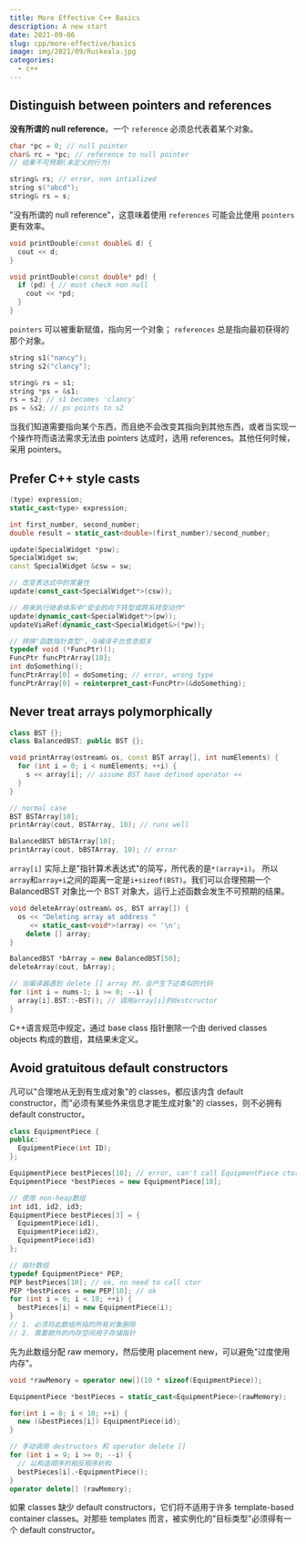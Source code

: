 ```yaml
---
title: More Effective C++ Basics
description: A new start
date: 2021-09-06
slug: cpp/more-effective/basics
image: img/2021/09/Ruskeala.jpg
categories:
  - c++
---
```


## Distinguish between pointers and references

**没有所谓的 null reference**。一个 `reference` 必须总代表着某个对象。

```c++
char *pc = 0; // null pointer
char& rc = *pc; // reference to null pointer
// 结果不可预期(未定义的行为)

string& rs; // error, non intialized
string s("abcd");
string& rs = s;
```

"没有所谓的 null reference"，这意味着使用 `references` 可能会比使用 `pointers`更有效率。

```c++
void printDouble(const double& d) {
  cout << d;
}

void printDouble(const double* pd) {
  if (pd) { // must check non null
    cout << *pd;
  }
}
```

`pointers` 可以被重新赋值，指向另一个对象； `references` 总是指向最初获得的那个对象。

```c++
string s1("nancy");
string s2("clancy");

string& rs = s1;
string *ps = &s1;
rs = s2; // s1 becomes 'clancy'
ps = &s2; // ps points to s2
```

当我们知道需要指向某个东西，而且绝不会改变其指向到其他东西，或者当实现一个操作符而语法需求无法由 pointers 达成时，选用 references。其他任何时候，采用 pointers。

## Prefer C++ style casts

```c++
(type) expression;
static_cast<type> expression;

int first_number, second_number;
double result = static_cast<double>(first_number)/second_number;

update(SpecialWidget *psw);
SpecialWidget sw;
const SpecialWidget &csw = sw;

// 改变表达式中的常量性
update(const_cast<SpecialWidget*>(csw));

// 用来执行继承体系中"安全的向下转型或跨系转型动作"
update(dynamic_cast<SpecialWidget*>(pw));
updateViaRef(dynamic_cast<SpecialWidget&>(*pw));

// 转换"函数指针类型"，与编译平台息息相关
typedef void (*FuncPtr)();
FuncPtr funcPtrArray[10];
int doSomething();
funcPtrArray[0] = doSometing; // error, wrong type
funcPtrArray[0] = reinterpret_cast<FuncPtr>(&doSomething);
```

## Never treat arrays polymorphically

```c++
class BST {};
class BalancedBST: public BST {};

void printArray(ostream& os, const BST array[], int numElements) {
  for (int i = 0; i < numElements; ++i) {
    s << array[i]; // assume BST have defined operator <<
  }
}

// normal case
BST BSTArray[10];
printArray(cout, BSTArray, 10); // runs well

BalancedBST bBSTArray[10];
printArray(cout, bBSTArray, 10); // error
```

`array[i]` 实际上是"指针算术表达式"的简写，所代表的是`*(array+i)`。 所以`array`和`array+i`之间的距离一定是`i+sizeof(BST)`。我们可以合理预期一个 BalancedBST 对象比一个 BST 对象大，运行上述函数会发生不可预期的结果。

```c++
void deleteArray(ostream& os, BST array[]) {
  os << "Deleting array at address "
     << static_cast<void*>(array) << '\n';
    delete [] array;
}

BalancedBST *bArray = new BalancedBST[50];
deleteArray(cout, bArray);

// 当编译器遇到 delete [] array 时，会产生下述类似的代码
for (int i = nums-1; i >= 0; --i) {
  array[i].BST::~BST(); // 调用array[i]的destcructor
}
```

C++语言规范中规定，通过 base class 指针删除一个由 derived classes objects 构成的数组，其结果未定义。

## Avoid gratuitous default constructors

凡可以"合理地从无到有生成对象"的 classes，都应该内含 default constructor，而"必须有某些外来信息才能生成对象"的 classes，则不必拥有 default constructor。

```c++
class EquipmentPiece {
public:
  EquipmentPiece(int ID);
};

EquipmentPiece bestPieces[10]; // error, can't call EquipmentPiece ctors
EquipmentPiece *bestPieces = new EquipmentPiece[10];

// 使用 non-heap数组
int id1, id2, id3;
EquipmentPiece bestPieces[3] = {
  EquipmentPiece(id1),
  EquipmentPiece(id2),
  EquipmentPiece(id3)
};

// 指针数组
typedef EquipmentPiece* PEP;
PEP bestPieces[10]; // ok, no need to call ctor
PEP *bestPieces = new PEP[10]; // ok
for (int i = 0; i < 10; ++i) {
  bestPieces[i] = new EquipmentPiece(i);
}
// 1. 必须将此数组所指的所有对象删除
// 2. 需要额外的内存空间用于存储指针
```

先为此数组分配 raw memory，然后使用 placement new，可以避免"过度使用内存"。

```c++
void *rawMemory = operator new[](10 * sizeof(EquipmentPiece));

EquipmentPiece *bestPieces = static_cast<EquipmentPiece>(rawMemory);

for(int i = 0; i < 10; ++i) {
  new (&bestPieces[i]) EquipmentPiece(id);
}

// 手动调用 destructors 和 operator delete []
for (int i = 9; i >= 0; --i) {
  // 以构造顺序的相反顺序析构
  bestPieces[i].~EquipmentPiece();
}
operator delete[] (rawMemory);
```

如果 classes 缺少 default constructors，它们将不适用于许多 template-based container classes。对那些 templates 而言，被实例化的"目标类型"必须得有一个 default constructor。
